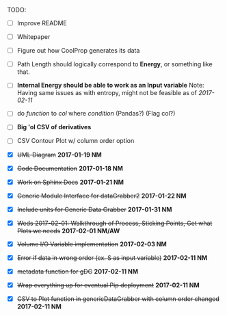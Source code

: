 TODO:

*   [ ] Improve README
*   [ ] Whitepaper
*   [ ] Figure out how CoolProp generates its data
*   [ ] Path Length should logically correspond to **Energy**, or something like that.
*   [ ] **Internal Energy should be able to work as an Input variable** Note: Having same issues as with entropy, might not be feasible as of *2017-02-11*
*   [ ] do _function_ to _col_ where _condition_ (Pandas?) (Flag col?)
*   [ ] **Big 'ol CSV of derivatives**
*   [ ] CSV Contour Plot w/ column order option


*   [x] ~~UML Diagram~~ **2017-01-19 NM**
*   [x] ~~Code Documentation~~ **2017-01-18 NM**
*   [x] ~~Work on Sphinx Docs~~ **2017-01-21 NM**
*   [x] ~~Generic Module Interface for dataGrabber2~~  **2017-01-22 NM**
*   [x] ~~Include units for Generic Data Grabber~~ **2017-01-31 NM**
*   [x] ~~Weds 2017-02-01: Walkthrough of Process, Sticking Points, Get what Plots we needs~~ **2017-02-01 NM/AW**
*   [x] ~~Volume I/O Variable implementation~~ **2017-02-03 NM**
*   [x] ~~Error if data in wrong order (ex. S as input variable)~~ **2017-02-11 NM**
*   [x] ~~metadata function for gDG~~ **2017-02-11 NM**
*   [x] ~~Wrap everything up for eventual Pip deployment~~ **2017-02-11 NM**
*   [x] ~~CSV to Plot function in genericDataGrabber with column order changed~~ **2017-02-11 NM**
